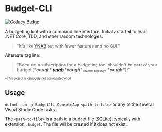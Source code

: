 # Budget-CLI

[![Codacy Badge](https://api.codacy.com/project/badge/Grade/9f271024f55843e98ab704ad51160d6f)](https://app.codacy.com/manual/samuel.m.vasta/Budget-CLI?utm_source=github.com&utm_medium=referral&utm_content=samvasta/Budget-CLI&utm_campaign=Badge_Grade_Settings)

A budgeting tool with a command line interface. Initially started to learn .NET Core, TDD, and other random technologies.

> "It's like [YNAB](https://www.youneedabudget.com/) but with fewer features and no GUI."

Alternate tag line:

> "Because a subscription for a budgeting tool shouldn't be part of your budget (___\*cough\* [ynab](https://www.youneedabudget.com/) \*cough\* _<sup><sub><sub>$12/mo! seriously?</sup></sub></sub>_ \*cough\*___)!"

 _<sup><sup>\*This project is obviously not opinionated at all</sup></sup>_

## Usage

`dotnet run -p BudgetCli.ConsoleApp <path-to-file>` or any of the several Visual Studio Code tasks.

The `<path-to-file>` is a path to a budget file (SQLite), typically with extension `.budget`. The file will be created if it does not exist.
